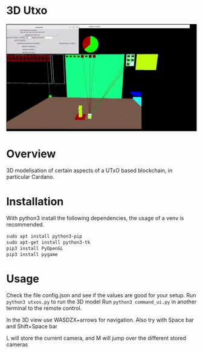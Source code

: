 # 3D Utxo
![Screenshot](demo.png)


# Overview
3D modelisation of certain aspects of a UTxO based blockchain, in particular Cardano.

# Installation
With python3 install the following dependencies, the usage of a venv is recommended.
```
sudo apt install python3-pip
sudo apt-get install python3-tk
pip3 install PyOpenGL
pip3 install pygame

```

# Usage
Check the file config.json and see if the values are good for your setup.
Run `python3 utxos.py` to run the 3D model
Run `python3 command_ui.py` in another terminal to the remote control.

In the 3D view use WASDZX+arrows for navigation. Also try with Space bar and Shift+Space bar

L will store the current camera, and M will jump over the different stored cameras
